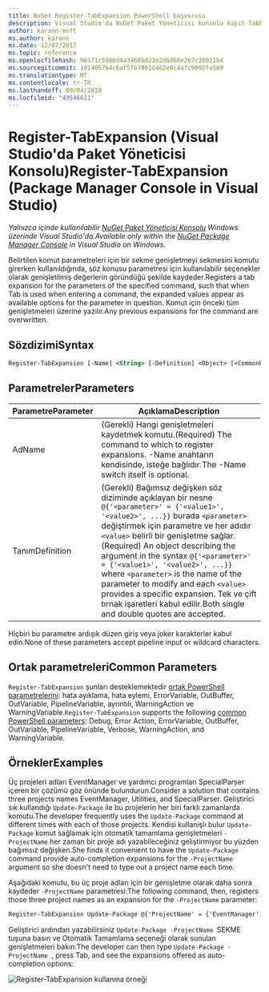 ```yaml
---
title: NuGet Register-TabExpansion PowerShell başvurusu
description: Visual Studio'da NuGet Paket Yöneticisi konsolu kayıt TabExpansion PowerShell komutunda referansı.
author: karann-msft
ms.author: karann
ms.date: 12/07/2017
ms.topic: reference
ms.openlocfilehash: 98171c598bd4a3468bd23e2d6060e267c38021b4
ms.sourcegitcommit: 1d1406764c6af5fb7801d462e0c4afc9092fa569
ms.translationtype: MT
ms.contentlocale: tr-TR
ms.lasthandoff: 09/04/2018
ms.locfileid: "43546611"
---
```

# <a name="register-tabexpansion-package-manager-console-in-visual-studio"></a><span data-ttu-id="a470b-103">Register-TabExpansion (Visual Studio'da Paket Yöneticisi Konsolu)</span><span class="sxs-lookup"><span data-stu-id="a470b-103">Register-TabExpansion (Package Manager Console in Visual Studio)</span></span>

<span data-ttu-id="a470b-104">*Yalnızca içinde kullanılabilir [NuGet Paket Yöneticisi Konsolu](package-manager-console.md) Windows üzerinde Visual Studio'da.*</span><span class="sxs-lookup"><span data-stu-id="a470b-104">*Available only within the [NuGet Package Manager Console](package-manager-console.md) in Visual Studio on Windows.*</span></span>

<span data-ttu-id="a470b-105">Belirtilen komut parametreleri için bir sekme genişletmeyi sekmesini komutu girerken kullanıldığında, söz konusu parametresi için kullanılabilir seçenekler olarak genişletilmiş değerlerin göründüğü şekilde kaydeder.</span><span class="sxs-lookup"><span data-stu-id="a470b-105">Registers a tab expansion for the parameters of the specified command, such that when Tab is used when entering a command, the expanded values appear as available options for the parameter in question.</span></span> <span data-ttu-id="a470b-106">Komut için önceki tüm genişletmeleri üzerine yazılır.</span><span class="sxs-lookup"><span data-stu-id="a470b-106">Any previous expansions for the command are overwritten.</span></span>

## <a name="syntax"></a><span data-ttu-id="a470b-107">Sözdizimi</span><span class="sxs-lookup"><span data-stu-id="a470b-107">Syntax</span></span>

```ps
Register-TabExpansion [-Name] <String> [-Definition] <Object> [<CommonParameters>]
```

## <a name="parameters"></a><span data-ttu-id="a470b-108">Parametreler</span><span class="sxs-lookup"><span data-stu-id="a470b-108">Parameters</span></span>

| <span data-ttu-id="a470b-109">Parametre</span><span class="sxs-lookup"><span data-stu-id="a470b-109">Parameter</span></span> | <span data-ttu-id="a470b-110">Açıklama</span><span class="sxs-lookup"><span data-stu-id="a470b-110">Description</span></span> |
| --- | --- |
| <span data-ttu-id="a470b-111">Ad</span><span class="sxs-lookup"><span data-stu-id="a470b-111">Name</span></span> | <span data-ttu-id="a470b-112">(Gerekli) Hangi genişletmeleri kaydetmek komutu.</span><span class="sxs-lookup"><span data-stu-id="a470b-112">(Required) The command to which to register expansions.</span></span> <span data-ttu-id="a470b-113">-Name anahtarın kendisinde, isteğe bağlıdır.</span><span class="sxs-lookup"><span data-stu-id="a470b-113">The -Name switch itself is optional.</span></span> |
| <span data-ttu-id="a470b-114">Tanım</span><span class="sxs-lookup"><span data-stu-id="a470b-114">Definition</span></span> | <span data-ttu-id="a470b-115">(Gerekli) Bağımsız değişken söz diziminde açıklayan bir nesne `@{'<parameter>' = {'<value1>', '<value2>', ...}}` burada `<parameter>` değiştirmek için parametre ve her adıdır `<value>` belirli bir genişletme sağlar.</span><span class="sxs-lookup"><span data-stu-id="a470b-115">(Required) An object describing the argument in the syntax `@{'<parameter>' = {'<value1>', '<value2>', ...}}` where `<parameter>` is the name of the parameter to modify and each `<value>` provides a specific expansion.</span></span> <span data-ttu-id="a470b-116">Tek ve çift tırnak işaretleri kabul edilir.</span><span class="sxs-lookup"><span data-stu-id="a470b-116">Both single and double quotes are accepted.</span></span> |

<span data-ttu-id="a470b-117">Hiçbiri bu parametre ardışık düzen giriş veya joker karakterler kabul edin.</span><span class="sxs-lookup"><span data-stu-id="a470b-117">None of these parameters accept pipeline input or wildcard characters.</span></span>

## <a name="common-parameters"></a><span data-ttu-id="a470b-118">Ortak parametreleri</span><span class="sxs-lookup"><span data-stu-id="a470b-118">Common Parameters</span></span>

<span data-ttu-id="a470b-119">`Register-TabExpansion` şunları desteklemektedir [ortak PowerShell parametrelerini](http://go.microsoft.com/fwlink/?LinkID=113216): hata ayıklama, hata eylemi, ErrorVariable, OutBuffer, OutVariable, PipelineVariable, ayrıntılı, WarningAction ve WarningVariable.</span><span class="sxs-lookup"><span data-stu-id="a470b-119">`Register-TabExpansion` supports the following [common PowerShell parameters](http://go.microsoft.com/fwlink/?LinkID=113216): Debug, Error Action, ErrorVariable, OutBuffer, OutVariable, PipelineVariable, Verbose, WarningAction, and WarningVariable.</span></span>

## <a name="examples"></a><span data-ttu-id="a470b-120">Örnekler</span><span class="sxs-lookup"><span data-stu-id="a470b-120">Examples</span></span>

<span data-ttu-id="a470b-121">Üç projeleri adları EventManager ve yardımcı programları SpecialParser içeren bir çözümü göz önünde bulundurun.</span><span class="sxs-lookup"><span data-stu-id="a470b-121">Consider a solution that contains three projects names EventManager, Utilities, and SpecialParser.</span></span> <span data-ttu-id="a470b-122">Geliştirici sık kullandığı `Update-Package` ile bu projelerin her biri farklı zamanlarda komutu.</span><span class="sxs-lookup"><span data-stu-id="a470b-122">The developer frequently uses the `Update-Package` command at different times with each of those projects.</span></span> <span data-ttu-id="a470b-123">Kendisi kullanışlı bulur `Update-Package` komut sağlamak için otomatik tamamlama genişletmeleri `-ProjectName` her zaman bir proje adı yazabileceğiniz geliştirmiyor bu yüzden bağımsız değişken.</span><span class="sxs-lookup"><span data-stu-id="a470b-123">She finds it convenient to have the `Update-Package` command provide auto-completion expansions for the `-ProjectName` argument so she doesn't need to type out a project name each time.</span></span> 

<span data-ttu-id="a470b-124">Aşağıdaki komutu, bu üç proje adları için bir genişletme olarak daha sonra kaydeder `-ProjectName` parametresi:</span><span class="sxs-lookup"><span data-stu-id="a470b-124">The following command, then, registers those three project names as an expansion for the `-ProjectName` parameter:</span></span>

```ps
Register-TabExpansion Update-Package @{'ProjectName' = {'EventManager', 'Utilities', 'SpecialParser'}}    
```

<span data-ttu-id="a470b-125">Geliştirici ardından yazabilirsiniz `Update-Package -ProjectName `SEKME tuşuna basın ve Otomatik Tamamlama seçeneği olarak sunulan genişletmeleri bakın:</span><span class="sxs-lookup"><span data-stu-id="a470b-125">The developer can then type `Update-Package -ProjectName `, press Tab, and see the expansions offered as auto-completion options:</span></span>

![Register-TabExpansion kullanma örneği](media/Register-TabExpansion-Example.png)

